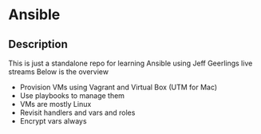 # Ansible

## Description

This is just a standalone repo for learning Ansible using Jeff Geerlings live streams
Below is the overview

- Provision VMs using Vagrant and Virtual Box (UTM for Mac)
- Use playbooks to manage them
- VMs are mostly Linux
- Revisit handlers and vars and roles
- Encrypt vars always
